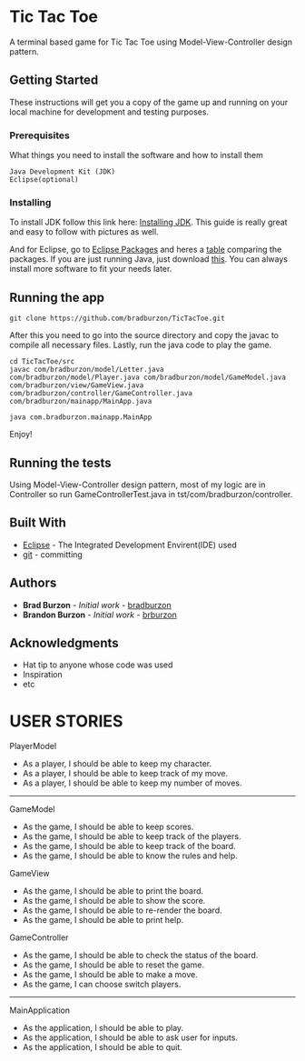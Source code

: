 # Tic Tac Toe

A terminal based game for Tic Tac Toe using Model-View-Controller design pattern.

## Getting Started

These instructions will get you a copy of the game up and running on your local machine for development and testing purposes. 

### Prerequisites

What things you need to install the software and how to install them

```
Java Development Kit (JDK)
Eclipse(optional)
```

### Installing

To install JDK follow this link here: [Installing JDK](https://www.codejava.net/java-core/how-to-write-compile-and-run-a-hello-world-java-program-for-beginners).
This guide is really great and easy to follow with pictures as well. 

And for Eclipse, go to [Eclipse Packages](https://www.eclipse.org/downloads/packages/) and heres a [table](https://www.eclipse.org/downloads/packages/compare) comparing the packages. 
If you are just running Java, just download [this](https://www.eclipse.org/downloads/packages/release/2018-12/r/eclipse-ide-java-developers).
You can always install more software to fit your needs later.

## Running the app

```
git clone https://github.com/bradburzon/TicTacToe.git
```
After this you need to go into the source directory and copy the javac to compile all necessary files. 
Lastly, run the java code to play the game. 

```
cd TicTacToe/src
javac com/bradburzon/model/Letter.java com/bradburzon/model/Player.java com/bradburzon/model/GameModel.java com/bradburzon/view/GameView.java  com/bradburzon/controller/GameController.java com/bradburzon/mainapp/MainApp.java

java com.bradburzon.mainapp.MainApp
```
Enjoy!

## Running the tests

Using Model-View-Controller design pattern, most of my logic are in Controller so run GameControllerTest.java in tst/com/bradburzon/controller. 

## Built With

* [Eclipse](https://www.eclipse.org/) - The Integrated Development Envirent(IDE) used
* [git](https://git-scm.com/) - committing

## Authors

* **Brad Burzon** - *Initial work* - [bradburzon](https://github.com/bradburzon)
* **Brandon Burzon** - *Initial work* - [brburzon](https://github.com/brburzon)


## Acknowledgments

* Hat tip to anyone whose code was used
* Inspiration
* etc


# USER STORIES

PlayerModel
* As a player, I should be able to keep my character.
* As a player, I should be able to keep track of my move.
* As a player, I should be able to keep my number of moves.

------------------------------------------------

GameModel
* As the game, I should be able to keep scores.
* As the game, I should be able to keep track of the players.
* As the game, I should be able to keep track of the board.
* As the game, I should be able to know the rules and help.

GameView
* As the game, I should be able to print the board.
* As the game, I should be able to show the score.
* As the game, I should be able to re-render the board.
* As the game, I should be able to print help.

GameController
* As the game, I should be able to check the status of the board.
* As the game, I should be able to reset the game.
* As the game, I should be able to make a move.
* As the game, I can choose switch players.

------------------------------------------------

MainApplication
* As the application, I should be able to play.
* As the application, I should be able to ask user for inputs.
* As the application, I should be able to quit.






